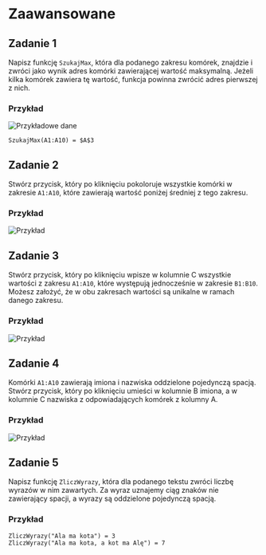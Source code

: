 # Zaawansowane

## Zadanie 1

Napisz funkcję `SzukajMax`, która dla podanego zakresu komórek, znajdzie i zwróci jako wynik adres komórki zawierającej wartość maksymalną. Jeżeli kilka komórek zawiera tę wartość, funkcja powinna zwrócić adres pierwszej z nich.

### Przykład

![Przykładowe dane](../../../../.gitbook/assets/vba/advanced-ex-1.png)

```
SzukajMax(A1:A10) = $A$3
```

## Zadanie 2

Stwórz przycisk, który po kliknięciu pokoloruje wszystkie komórki w zakresie `A1:A10`, które zawierają wartość poniżej średniej z tego zakresu.

### Przykład

![Przykład](../../../../.gitbook/assets/vba/advanced-ex-2.gif)

## Zadanie 3

Stwórz przycisk, który po kliknięciu wpisze w kolumnie C wszystkie wartości z zakresu `A1:A10`, które występują jednocześnie w zakresie `B1:B10`. Możesz założyć, że w obu zakresach wartości są unikalne w ramach danego zakresu.

### Przykład

![Przykład](../../../../.gitbook/assets/vba/advanced-ex-3.gif)

## Zadanie 4

Komórki `A1:A10` zawierają imiona i nazwiska oddzielone pojedynczą spacją. Stwórz przycisk, który po kliknięciu umieści w kolumnie B imiona, a w kolumnie C nazwiska z odpowiadających komórek z kolumny A.

### Przykład

![Przykład](../../../../.gitbook/assets/vba/advanced-ex-4.gif)

## Zadanie 5

Napisz funkcję `ZliczWyrazy`, która dla podanego tekstu zwróci liczbę wyrazów w nim zawartych. Za wyraz uznajemy ciąg znaków nie zawierający spacji, a wyrazy są oddzielone pojedynczą spacją.

### Przykład

```
ZliczWyrazy("Ala ma kota") = 3
ZliczWyrazy("Ala ma kota, a kot ma Alę") = 7
```
